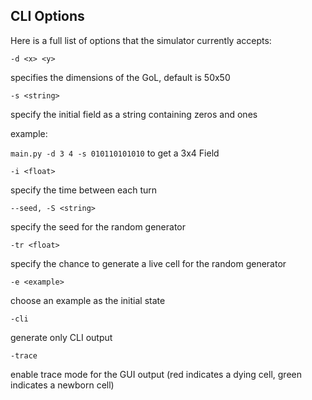 ## CLI Options

Here is a full list of options that the simulator currently accepts:

```-d <x> <y>```

specifies the dimensions of the GoL, default is 50x50

```-s <string>```

specify the initial field as a string containing zeros and ones

example:

```main.py -d 3 4 -s 010110101010``` to get a 3x4 Field


```-i <float>```

specify the time between each turn


```--seed, -S <string>```

specify the seed for the random generator

```-tr <float>```

specify the chance to generate a live cell for the random generator


```-e <example>```

choose an example as the initial state


```-cli```

generate only CLI output


```-trace```

enable trace mode for the GUI output (red indicates a dying cell, green indicates a newborn cell)
